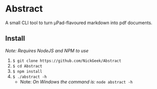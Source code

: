 # Abstract
A small CLI tool to turn µPad-flavoured markdown into pdf documents.

## Install
*Note: Requires NodeJS and NPM to use*

1. `$ git clone https://github.com/NickGeek/Abstract`
2. `$ cd Abstract`
3. `$ npm install`
4. `$ ./abstract -h`
	- Note: *On Windows the command is:* `node abstract -h`
